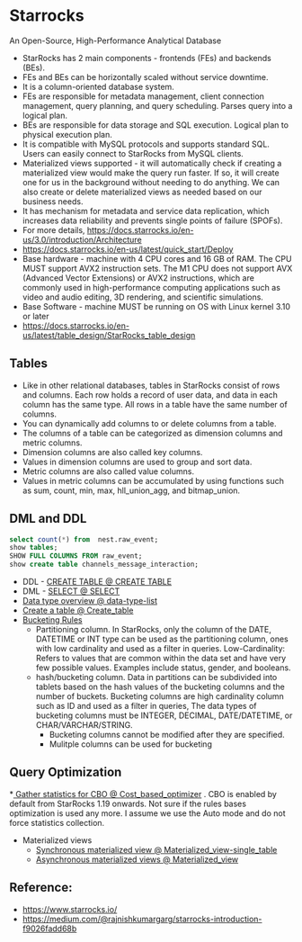 # Starrocks

An Open-Source, High-Performance Analytical Database
* StarRocks has 2 main components - frontends (FEs) and backends (BEs).
* FEs and BEs can be horizontally scaled without service downtime.
* It is a column-oriented database system.
* FEs are responsible for metadata management, client connection management, query planning, and query scheduling. Parses query into a logical plan.
* BEs are responsible for data storage and SQL execution. Logical plan to physical execution plan.
* It is compatible with MySQL protocols and supports standard SQL. Users can easily connect to StarRocks from MySQL clients.
* Materialized views supported - it will automatically check if creating a materialized view would make the query run faster. If so, it will create one for us in the background without needing to do anything. We can also create or delete materialized views as needed based on our business needs.
* It has mechanism for metadata and service data replication, which increases data reliability and prevents single points of failure (SPOFs).
* For more details, https://docs.starrocks.io/en-us/3.0/introduction/Architecture 
* https://docs.starrocks.io/en-us/latest/quick_start/Deploy 
* Base hardware - machine with 4 CPU cores and 16 GB of RAM. The CPU MUST support AVX2 instruction sets. The M1 CPU does not support AVX (Advanced Vector Extensions) or AVX2 instructions, which are commonly used in high-performance computing applications such as video and audio editing, 3D rendering, and scientific simulations.
* Base Software - machine MUST be running on OS with Linux kernel 3.10 or later
* https://docs.starrocks.io/en-us/latest/table_design/StarRocks_table_design

## Tables
* Like in other relational databases, tables in StarRocks consist of rows and columns. Each row holds a record of user data, and data in each column has the same type. All rows in a table have the same number of columns. 
* You can dynamically add columns to or delete columns from a table. 
* The columns of a table can be categorized as dimension columns and metric columns. 
* Dimension columns are also called key columns.
* Values in dimension columns are used to group and sort data. 
* Metric columns are also called value columns. 
* Values in metric columns can be accumulated by using functions such as sum, count, min, max, hll_union_agg, and bitmap_union.

## DML and DDL
```sql
select count(*) from  nest.raw_event;
show tables;
SHOW FULL COLUMNS FROM raw_event;
show create table channels_message_interaction;
```
* DDL - [CREATE TABLE @ CREATE TABLE ](https://docs.starrocks.io/en-us/2.3/sql-reference/sql-statements/data-definition/CREATE%20TABLE)
* DML - [ SELECT @ SELECT ](https://docs.starrocks.io/en-us/2.3/sql-reference/sql-statements/data-manipulation/SELECT)
* [Data type overview @ data-type-list ](https://docs.starrocks.io/en-us/latest/sql-reference/sql-statements/data-types/data-type-list)
* [Create a table @ Create_table ](https://docs.starrocks.io/en-us/3.0/quick_start/Create_table)
* [Bucketing Rules](https://docs.starrocks.io/en-us/3.0/table_design/Data_distribution#design-partitioning-and-bucketing-rules)
  * Partitioning column. In StarRocks, only the column of the DATE, DATETIME or INT type can be used as the partitioning column, ones with low cardinality and used as a filter in queries. Low-Cardinality: Refers to values that are common within the data set and have very few possible values. Examples include status, gender, and booleans. 
  * hash/bucketing column. Data in partitions can be subdivided into tablets based on the hash values of the bucketing columns and the number of buckets. Bucketing columns are high cardinality column such as ID  and used as a filter in queries, The data types of bucketing columns must be INTEGER, DECIMAL, DATE/DATETIME, or CHAR/VARCHAR/STRING.
      * Bucketing columns cannot be modified after they are specified.
      * Mulitple columns can be used for bucketing

## Query Optimization
*[ Gather statistics for CBO @ Cost_based_optimizer](https://docs.starrocks.io/en-us/latest/using_starrocks/Cost_based_optimizer) . CBO is enabled by default  from StarRocks 1.19 onwards. Not sure if the rules bases optimization is used any more. I assume we use the Auto mode and do not force statistics collection.
* Materialized views
    * [Synchronous materialized view @ Materialized_view-single_table ](https://docs.starrocks.io/en-us/latest/using_starrocks/Materialized_view-single_table)
    * [Asynchronous materialized views @ Materialized_view ](https://docs.starrocks.io/en-us/latest/using_starrocks/Materialized_view)
  


## Reference:
- https://www.starrocks.io/ 
- https://medium.com/@rajnishkumargarg/starrocks-introduction-f9026fadd68b
